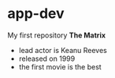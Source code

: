 # app-dev
My first repository
**The Matrix**
- lead actor is Keanu Reeves
- released on 1999
- the first movie is the best
